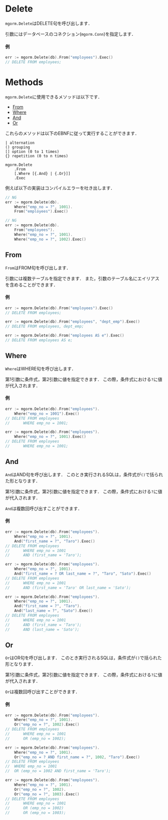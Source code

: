 # Delete
`mgorm.Delete`はDELETE句を呼び出します．

引数にはデータベースのコネクション(`mgorm.Conn`)を指定します．

#### 例
```go
err := mgorm.Delete(db).From("employees").Exec()
// DELETE FROM employees;
```


# Methods
`mgorm.Delete`に使用できるメソッドは以下です．

- [From](https://github.com/champon1020/mgorm/tree/main/docs/delete_jp.md#from)
- [Where](https://github.com/champon1020/mgorm/tree/main/docs/delete_jp.md#where)
- [And](https://github.com/champon1020/mgorm/tree/main/docs/delete_jp.md#and)
- [Or](https://github.com/champon1020/mgorm/tree/main/docs/delete_jp.md#or)

これらのメソッドは以下のEBNFに従って実行することができます．

```
| alternation
() grouping
[] option (0 to 1 times)
{} repetition (0 to n times)

mgorm.Delete
    .From
    [.Where [{.And} | {.Or}]]
    .Exec
```

例えば以下の実装はコンパイルエラーを吐き出します．

```go
// NG
err := mgorm.Delete(db).
    Where("emp_no = ?", 1001).
    From("employees").Exec()

// NG
err := mgorm.Delete(db).
    From("employees").
    Where("emp_no = ?", 1001).
    Where("emp_no = ?", 1002).Exec()
```


## From
`From`はFROM句を呼び出します．

引数には複数テーブルを指定できます．
また，引数のテーブル名にエイリアスを含めることができます．

#### 例
```go
err := mgorm.Delete(db).From("employees").Exec()
// DELETE FROM employees;

err := mgorm.Delete(db).From("employees", "dept_emp").Exec()
// DELETE FROM employees, dept_emp;

err := mgorm.Delete(db).From("employees AS e").Exec()
// DELETE FROM employees AS e;
```


## Where
`Where`はWHERE句を呼び出します．

第1引数に条件式，第2引数に値を指定できます．
この際，条件式における`?`に値が代入されます．

#### 例
```go
err := mgorm.Delete(db).From("employees").
    Where("emp_no = 1001").Exec()
// DELETE FROM employees
//      WHERE emp_no = 1001;

err := mgorm.Delete(db).From("employees").
    Where("emp_no = ?", 1001).Exec()
// DELETE FROM employees
//      WHERE emp_no = 1001;
```


## And
`And`はAND句を呼び出します．
このとき実行されるSQLは，条件式が`()`で括られた形となります．

第1引数に条件式，第2引数に値を指定できます．
この際，条件式における`?`に値が代入されます．

`And`は複数回呼び出すことができます．

#### 例
```go
err := mgorm.Delete(db).From("employees").
    Where("emp_no = ?", 1001).
    And("first_name = ?", "Taro").Exec()
// DELETE FROM employees
//      WHERE emp_no = 1001
//      AND (first_name = 'Taro');

err := mgorm.Delete(db).From("employees").
    Where("emp_no = ?", 1001).
    And("first_name = ? OR last_name = ?", "Taro", "Sato").Exec()
// DELETE FROM employees
//      WHERE emp_no = 1001
//      AND (first_name = 'Taro' OR last_name = 'Sato');

err := mgorm.Delete(db).From("employees").
    Where("emp_no = ?", 1001).
    And("first_name = ?", "Taro").
    And("last_name = ?", "Sato").Exec()
// DELETE FROM employees
//      WHERE emp_no = 1001
//      AND (first_name = 'Taro');
//      AND (last_name = 'Sato');
```


## Or
`Or`はOR句を呼び出します．
このとき実行されるSQLは，条件式が`()`で括られた形となります．

第1引数に条件式，第2引数に値を指定できます．
この際，条件式における`?`に値が代入されます．

`Or`は複数回呼び出すことができます．

#### 例
```go
err := mgorm.Delete(db).From("employees").
    Where("emp_no = ?", 1001).
    Or("emp_no = ?", 1002).Exec()
// DELETE FROM employees
//      WHERE emp_no = 1001
//      OR (emp_no = 1002);

err := mgorm.Delete(db).From("employees").
    Where("emp_no = ?", 1001).
    Or("emp_no = ? AND first_name = ?", 1002, "Taro").Exec()
// DELETE FROM employees
//  WHERE emp_no = 1001
//  OR (emp_no = 1002 AND first_name = 'Taro');

err := mgorm.Delete(db).From("employees").
    Where("emp_no = ?", 1001).
    Or("emp_no = ?", 1002).
    Or("emp_no = ?", 1003).Exec()
// DELETE FROM employees
//      WHERE emp_no = 1001
//      OR (emp_no = 1002)
//      OR (emp_no = 1003);
```
